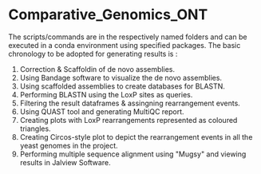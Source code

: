 # Comparative_Genomics_ONT 
The scripts/commands are in the respectively named folders and can be executed in a conda environment using specified packages. The basic chronology to be adopted for
generating results is : 
1. Correction & Scaffoldin of de novo assemblies.
2. Using Bandage software to visualize the de novo assemblies.
3. Using scaffolded assemblies to create databases for BLASTN.
4. Performing BLASTN using the LoxP sites as queries.
5. Filtering the result dataframes & assingning rearrangement events.
6. Using QUAST tool and generating MultiQC report.
7. Creating plots with LoxP rearrangements represented as coloured triangles.
8. Creating Circos-style plot to depict the rearrangement events in all the yeast genomes in the project.
9. Performing multiple sequence alignment using "Mugsy" and viewing results in Jalview Software. 
